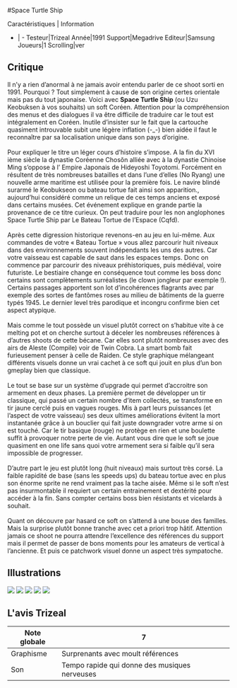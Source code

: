 #Space Turtle Ship

Caractéristiques | Information
- | -
Testeur|Trizeal
Année|1991
Support|Megadrive
Editeur|Samsung
Joueurs|1
Scrolling|ver

## Critique
Il n’y a rien d’anormal à ne jamais avoir entendu parler de ce shoot sorti en 1991. Pourquoi ? Tout simplement à cause de son origine certes orientale mais pas du tout japonaise. Voici avec <b>Space Turtle Ship</b> (ou Uzu Keobuksen à vos souhaits) un soft Coréen. Attention pour la compréhension des menus et des dialogues il va être difficile de traduire car le tout est intégralement en Coréen. Inutile d’insister sur le fait que la cartouche quasiment introuvable subit une légère inflation (-_-) bien aidée il faut le reconnaître par sa localisation unique dans son pays d’origine.<br/><br/>Pour expliquer le titre un léger cours d’histoire s’impose. A la fin du XVI ième siècle la dynastie Coréenne Chos&#335;n alliée avec à la dynastie Chinoise Ming s’oppose à l’ Empire Japonais de Hideyoshi Toyotomi. Forcément en résultent de très nombreuses batailles et dans l’une d’elles (No Ryang) une nouvelle arme maritime est utilisée pour la première fois. Le navire blindé surarmé le Keobukseon ou bateau tortue fait ainsi son apparition., aujourd’hui considéré comme un relique de ces temps anciens et exposé dans certains musées. Cet événement explique en grande partie la provenance de ce titre curieux. On peut traduire pour les non anglophones Space Turtle Ship par Le Bateau Tortue de l’Espace (Cqfd).<br/><br/>Après cette digression historique revenons-en au jeu en lui-même. Aux commandes de votre « Bateau Tortue » vous allez parcourir huit niveaux dans des environnements souvent indépendants les uns des autres. Car votre vaisseau est capable de saut dans les espaces temps. Donc on commence par parcourir des niveaux préhistoriques, puis médiéval, voire futuriste. Le bestiaire change en conséquence tout comme les boss donc certains sont complètements surréalistes (le clown jongleur par exemple !). Certains passages apportent son lot d’incohérences flagrants avec par exemple des sortes de fantômes roses au milieu de bâtiments de la guerre typés 1945. Le dernier level très parodique et incongru confirme bien cet aspect atypique.<br/><br/>Mais comme le tout possède un visuel plutôt correct on s’habitue vite à ce melting pot et on cherche surtout à déceler les nombreuses références à d’autres shoots de cette bécane. Car elles sont plutôt nombreuses avec des airs de Aleste (Compile) voir de Twin Cobra. La smart bomb fait furieusement penser à celle de Raiden. Ce style graphique mélangeant différents visuels donne un vrai cachet à ce soft qui jouit en plus d’un bon gmeplay bien que classique.<br/><br/>Le tout se base sur un système d’upgrade qui permet d’accroitre son armement en deux phases. La première permet de développer un tir classique, qui passé un certain nombre d’item collectés, se transforme en tir jaune cerclé puis en vagues rouges. Mis à part leurs puissances (et l’aspect de votre vaisseau) ses deux ultimes améliorations évitent la mort instantanée grâce à un bouclier qui fait juste downgrader votre arme si on est touché. Car le tir basique (rouge) ne protège en rien et une boulette suffit à provoquer notre perte de vie. Autant vous dire que le soft se joue quasiment en one life sans quoi votre armement sera si faible qu’il sera impossible de progresser.<br/><br/>D’autre part le jeu est plutôt long (huit niveaux) mais surtout très corsé. La faible rapidité de base (sans les speeds ups) du bateau tortue avec en plus son énorme sprite ne rend vraiment pas la tache aisée. Même si le soft n’est pas insurmontable il requiert un certain entrainement et dextérité pour accéder à la fin. Sans compter certains boss bien résistants et vicelards à souhait.<br/><br/>Quant on découvre par hasard ce soft on s’attend à une bouse des familles. Mais la surprise plutôt bonne tranche avec cet a priori trop hâtif. Attention jamais ce shoot ne pourra attendre l’excellence des références du support mais il permet de passer de bons moments pour les amateurs de vertical à l’ancienne. Et puis ce patchwork visuel donne un aspect très sympatoche.

## Illustrations
![](http://www.shmup.com/images/thumbs/img_fiche_1_1397.png)
![](http://www.shmup.com/images/thumbs/img_fiche_2_1397.png)
![](http://www.shmup.com/images/thumbs/img_fiche_3_1397.png)
![](http://www.shmup.com/images/thumbs/img_fiche_4_1397.png)
![](http://www.shmup.com/images/thumbs/img_fiche_5_1397.png)

## L'avis Trizeal
Note globale|7
-|-
Graphisme|Surprenants avec moult références 
Son|Tempo rapide qui donne des musiques nerveuses 
